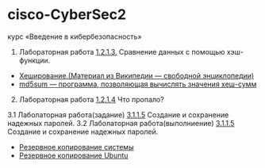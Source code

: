 # cisco-CyberSec2
курс «Введение в кибербезопасность»

1. Лабораторная работа [1.2.1.3.](https://github.com/splaa/cisco-CyberSec2/blob/master/1.2.1.3%20Lab%20-%20Compare%20Data%20with%20a%20Hash.pdf) Сравнение данных с помощью хэш-функции.
  - [Хеширование.(Материал из Википедии — свободной энциклопедии)](https://ru.wikipedia.org/wiki/%D0%A5%D0%B5%D1%88%D0%B8%D1%80%D0%BE%D0%B2%D0%B0%D0%BD%D0%B8%D0%B5)
  - [md5sum — программа, позволяющая вычислять значения хеш-сумм](https://ru.wikipedia.org/wiki/Md5sum)

2. Лабораторная работа [1.2.1.4](https://github.com/splaa/cisco-CyberSec2/blob/master/1.2.2.4%20Lab%20-%20What%20was%20Taken.pdf) Что пропало?

3.1 Лаболаторная работа(задание) [3.1.1.5](https://github.com/splaa/cisco-CyberSec2/blob/master/3.1.1.5%20Lab%20-%20Create%20and%20Store%20Strong%20Passwords.pdf) Создание и сохранение надежных паролей.
3.2 Лаболаторная работа(выполниение) [3.1.1.5]() Создание и сохранение надежных паролей.


   - [Резервное копирование системы](https://help.ubuntu.ru/wiki/backup)
   - [Резервное копирование Ubuntu](https://losst.ru/rezervnoe-kopirovanie-ubuntu)

